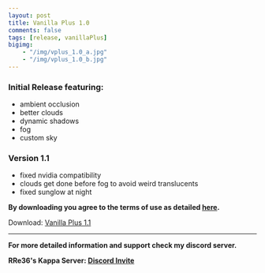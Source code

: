 ```yaml
---
layout: post
title: Vanilla Plus 1.0
comments: false
tags: [release, vanillaPlus]
bigimg: 
    - "/img/vplus_1.0_a.jpg"
    - "/img/vplus_1.0_b.jpg"
---
```


<h3>Initial Release featuring:</h3>

* ambient occlusion
* better clouds
* dynamic shadows
* fog
* custom sky

<h3>Version 1.1</h3>

* fixed nvidia compatibility
* clouds get done before fog to avoid weird translucents
* fixed sunglow at night

**By downloading you agree to the terms of use as detailed [here](https://rre36.github.io/glProjectsWeb/license/).**

Download: [Vanilla Plus 1.1](https://github.com/rre36/glProjectsWeb/releases/download/vplus1.1/VanillaPlus_1.1.zip)

***

**For more detailed information and support check my discord server.**

**RRe36's Kappa Server: [Discord Invite](https://discord.gg/y5xzQ6H)**